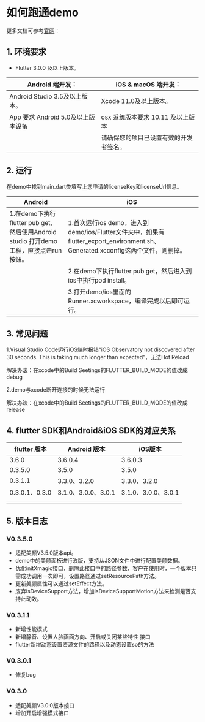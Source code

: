 # 如何跑通demo

更多文档可参考[官网](https://cloud.tencent.com/document/product/616)：

## 1. 环境要求

- Flutter 3.0.0 及以上版本。

| Android 端开发：                   | iOS & macOS 端开发：                   |
| ---------------------------------- | -------------------------------------- |
| Android Studio 3.5及以上版本。     | Xcode 11.0及以上版本。                 |
| App 要求 Android 5.0及以上版本设备 | osx 系统版本要求 10.11 及以上版本      |
|                                    | 请确保您的项目已设置有效的开发者签名。 |

## 2. 运行

   在demo中找到main.dart类填写上您申请的licenseKey和licenseUrl信息。

| Android                                                      | iOS                                                          |
| ------------------------------------------------------------ | ------------------------------------------------------------ |
| 1.在demo下执行flutter pub get，然后使用Android studio 打开demo工程，直接点击run按钮。 | 1.首次运行ios demo，进入到demo/ios/Flutter文件夹中，如果有flutter_export_environment.sh、Generated.xcconfig这两个文件，则删掉。 |
|                                                              | 2.在demo下执行flutter pub get，然后进入到ios中执行pod install。 |
|                                                              | 3.打开demo/ios里面的Runner.xcworkspace，编译完成以后即可运行。 |

## 3. **常见问题**

1.Visual Studio Code运行iOS端时报错“iOS Observatory not discovered after 30 seconds. This is taking much longer than expected”，无法Hot Reload

解决办法：在xcode中的Build Seetings的FLUTTER_BUILD_MODE的值改成debug

2.demo与xcode断开连接的时候无法运行

解决办法：在xcode中的Build Seetings的FLUTTER_BUILD_MODE的值改成release

## 4. flutter SDK和Android&iOS SDK的对应关系

| flutter 版本   | Android 版本        | iOS版本             |
| -------------- | ------------------- | ------------------- |
| 3.6.0        | 3.6.0.4               | 3.6.0.3               |
| 0.3.5.0        | 3.5.0               | 3.5.0               |
| 0.3.1.1        | 3.3.0、3.2.0        | 3.3.0、3.2.0        |
| 0.3.0.1、0.3.0 | 3.1.0、3.0.0、3.0.1 | 3.1.0、3.0.0、3.0.1 |
|                |                     |                     |
|                |                     |                     |

## 5. 版本日志

### V0.3.5.0

- 适配美颜V3.5.0版本api。
- demo中的美颜面板进行改版，支持从JSON文件中进行配置美颜数据。
- 优化initXmagic接口，删除此接口中的路径参数，客户在使用时，一个版本只需成功调用一次即可，设置路径通过setResourcePath方法。
- 更新美颜属性可以通过setEffect方法。
- 废弃isDeviceSupport方法，增加isDeviceSupportMotion方法来检测是否支持此动效。

### V0.3.1.1

- 新增性能模式
- 新增静音、设置人脸画面方向、开启或关闭某些特性 接口
- flutter新增动态设置资源文件的路径以及动态设置so的方法

### V0.3.0.1

- 修复bug

### V0.3.0

- 适配美颜V3.0.0版本接口
- 增加开启增强模式接口
